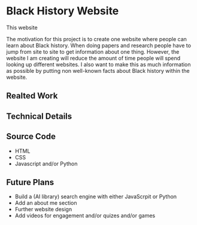 # Black History Website

This website 

The motivation for this project is to create one website where people can learn about Black history. When doing papers and research people have to jump from site to site to get information about one thing. However, the website I am creating will reduce the amount of time people will spend looking up different websites. I also want to make this as much information as possible by putting non well-known facts about Black history within the website.

## Realted Work

## Technical Details

## Source Code
- HTML
- CSS
- Javascript and/or Python

## Future Plans
- Build a (AI library) search engine with either JavaScrpit or Python
- Add an about me section
- Further website design
- Add videos for engagement and/or quizes and/or games

